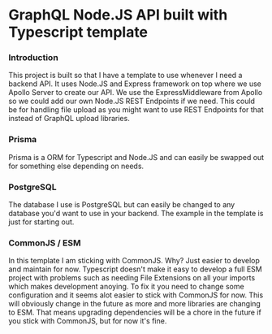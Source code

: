 # GraphQL Node.JS API built with Typescript template
### Introduction
This project is built so that I have a template to use whenever I need a backend API.
It uses Node.JS and Express framework on top where we use Apollo Server to create our API. We use the ExpressMiddleware from Apollo so we could add our own Node.JS REST Endpoints if we need. This could be for handling file upload as you might want to use REST Endpoints for that instead of GraphQL upload libraries. 

### Prisma
Prisma is a ORM for Typescript and Node.JS and can easily be swapped out for something else depending on needs. 

### PostgreSQL 
The database I use is PostgreSQL but can easily be changed to any database you'd want to use in your backend. 
The example in the template is just for starting out. 

### CommonJS / ESM
In this template I am sticking with CommonJS. Why? Just easier to develop and maintain for now. Typescript doesn't make it easy to develop a full ESM 
project with problems such as needing File Extensions on all your imports which makes development anoying. To fix it you need to change some configuration and it seems alot easier to stick with CommonJS for now. This will obviously change in the future as more and more libraries are changing to ESM. That means upgrading dependencies will be a chore in the future if you stick with CommonJS, but for now it's fine. 

